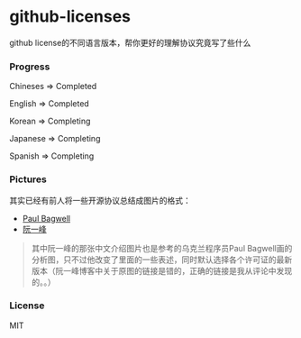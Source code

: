 # github-licenses
github license的不同语言版本，帮你更好的理解协议究竟写了些什么

### Progress

Chineses => Completed

English => Completed

Korean => Completing

Japanese => Completing

Spanish => Completing

### Pictures

其实已经有前人将一些开源协议总结成图片的格式：

* [Paul Bagwell](http://paulmillr.com/posts/simple-description-of-popular-software-licenses/)
* [阮一峰](http://www.ruanyifeng.com/blog/2011/05/how_to_choose_free_software_licenses.html)

> 其中阮一峰的那张中文介绍图片也是参考的乌克兰程序员Paul Bagwell画的分析图，只不过他改变了里面的一些表述，同时默认选择各个许可证的最新版本（阮一峰博客中关于原图的链接是错的，正确的链接是我从评论中发现的。。）

### License
MIT